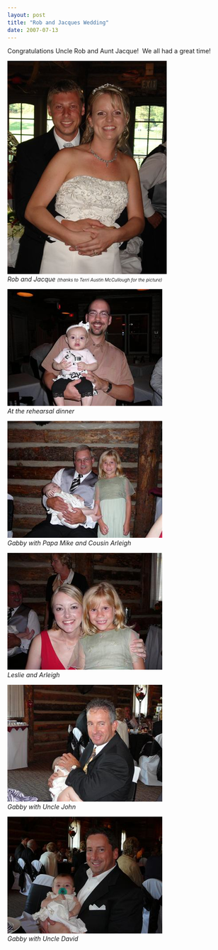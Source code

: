 ```yaml
---
layout: post
title: "Rob and Jacques Wedding"
date: 2007-07-13
---
```


<p>Congratulations Uncle Rob and Aunt Jacque!  We all had a great time!</p>
<p><img alt="Rob and Jacque" height="480" src="/assets/images/2007-07-13-RobJacquestanding.jpg" width="360"/><br/>
<em>Rob and Jacque <font size="1">(thanks to Terri Austin McCullough for the picture)</font></em></p>
<p><img alt="At the rehearsal dinner" height="263" src="/assets/images/2007-07-13-P1000857(Custom).JPG" width="350"/><br/>
<em>At the rehearsal dinner</em></p>
<p><img alt="Gabby with Papa Mike and Cousin Arleigh" height="263" src="/assets/images/2007-07-13-P1000873(Custom).JPG" width="350"/><br/>
<em>Gabby with Papa Mike and Cousin Arleigh</em></p>
<p><img alt="Leslie and Arleigh" height="263" src="/assets/images/2007-07-13-P1000872(Custom).JPG" width="350"/><br/>
<em>Leslie and Arleigh</em></p>
<p><img alt="Gabby with Uncle John" height="263" src="/assets/images/2007-07-13-P1000861(Custom).JPG" width="350"/><br/>
<em>Gabby with Uncle John</em></p>
<p><img alt="Gabby with Uncle David" height="263" src="/assets/images/2007-07-13-P1000860(Custom).JPG" width="350"/><br/>
<em>Gabby with Uncle David</em></p>